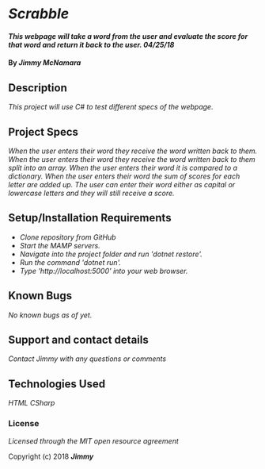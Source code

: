 # _Scrabble_

#### _This webpage will take a word from the user and evaluate the score for that word and return it back to the user. 04/25/18_

#### By _**Jimmy McNamara**_

## Description

_This project will use C# to test different specs of the webpage._

## Project Specs

_When the user enters their word they receive the word written back to them._
_When the user enters their word they receive the word written back to them split into an array._
_When the user enters their word it is compared to a dictionary._
_When the user enters their word the sum of scores for each letter are added up._
_The user can enter their word either as capital or lowercase letters and they will still receive a score._

## Setup/Installation Requirements

* _Clone repository from GitHub_
* _Start the MAMP servers._
* _Navigate into the project folder and run 'dotnet restore'._
* _Run the command 'dotnet run'._
* _Type 'http://localhost:5000' into your web browser._

## Known Bugs

_No known bugs as of yet._

## Support and contact details

_Contact Jimmy with any questions or comments_

## Technologies Used

_HTML_
_CSharp_

### License

*Licensed through the MIT open resource agreement*

Copyright (c) 2018 **_Jimmy_**
